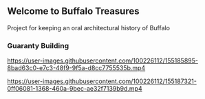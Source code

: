 ## Welcome to Buffalo Treasures

Project for keeping an oral architectural history of Buffalo

### Guaranty Building

https://user-images.githubusercontent.com/100226112/155185895-8bad63c0-e7c3-48f9-9f5a-d8cc7755535b.mp4



https://user-images.githubusercontent.com/100226112/155187321-0ff06081-1368-460a-9bec-ae32f7139b9d.mp4

